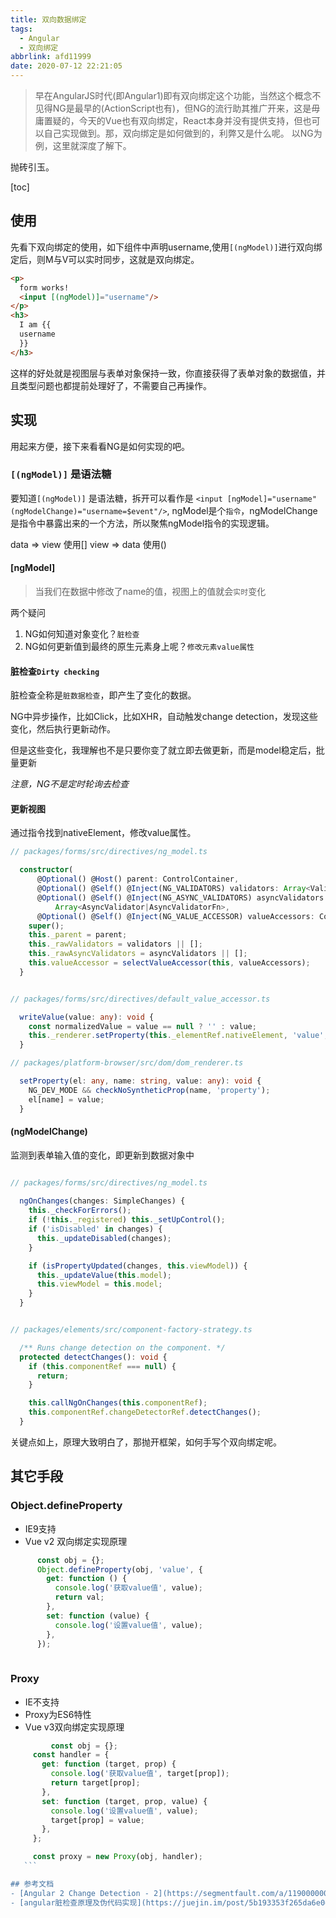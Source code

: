 ```yaml
---
title: 双向数据绑定
tags:
  - Angular
  - 双向绑定
abbrlink: afd11999
date: 2020-07-12 22:21:05
---
```

> 早在AngularJS时代(即Angular1)即有双向绑定这个功能，当然这个概念不见得NG是最早的(ActionScript也有)，但NG的流行助其推广开来，这是毋庸置疑的，今天的Vue也有双向绑定，React本身并没有提供支持，但也可以自己实现做到。那，双向绑定是如何做到的，利弊又是什么呢。
> 以NG为例，这里就深度了解下。


抛砖引玉。



[toc]

## 使用
先看下双向绑定的使用，如下组件中声明username,使用`[(ngModel)]`进行双向绑定后，则M与V可以实时同步，这就是双向绑定。

```html
<p>
  form works!
  <input [(ngModel)]="username"/>
</p>
<h3>
  I am {{
  username
  }}
</h3>
```


这样的好处就是视图层与表单对象保持一致，你直接获得了表单对象的数据值，并且类型问题也都提前处理好了，不需要自己再操作。

## 实现
用起来方便，接下来看看NG是如何实现的吧。

### `[(ngModel)]` 是语法糖

要知道`[(ngModel)]` 是语法糖，拆开可以看作是 `<input [ngModel]="username" (ngModelChange)="username=$event"/>`, ngModel是个`指令`，ngModelChange是指令中暴露出来的一个方法，所以聚焦ngModel指令的实现逻辑。

data => view 使用[]
view => data 使用()


####  [ngModel]

> 当我们在数据中修改了name的值，视图上的值就会`实时`变化

两个疑问

1. NG如何知道对象变化？`脏检查`
2. NG如何更新值到最终的原生元素身上呢？`修改元素value属性`

#### 脏检查`Dirty checking`
脏检查全称是`脏数据检查`，即产生了变化的数据。

NG中异步操作，比如Click，比如XHR，自动触发change detection，发现这些变化，然后执行更新动作。

但是这些变化，我理解也不是只要你变了就立即去做更新，而是model稳定后，批量更新

*注意，NG不是定时轮询去检查*

#### 更新视图

通过指令找到nativeElement，修改value属性。

```typescript
// packages/forms/src/directives/ng_model.ts

  constructor(
      @Optional() @Host() parent: ControlContainer,
      @Optional() @Self() @Inject(NG_VALIDATORS) validators: Array<Validator|ValidatorFn>,
      @Optional() @Self() @Inject(NG_ASYNC_VALIDATORS) asyncValidators:
          Array<AsyncValidator|AsyncValidatorFn>,
      @Optional() @Self() @Inject(NG_VALUE_ACCESSOR) valueAccessors: ControlValueAccessor[]) {
    super();
    this._parent = parent;
    this._rawValidators = validators || [];
    this._rawAsyncValidators = asyncValidators || [];
    this.valueAccessor = selectValueAccessor(this, valueAccessors);
  }
```

```typescript

// packages/forms/src/directives/default_value_accessor.ts

  writeValue(value: any): void {
    const normalizedValue = value == null ? '' : value;
    this._renderer.setProperty(this._elementRef.nativeElement, 'value', normalizedValue);
  }
```

```typescript
// packages/platform-browser/src/dom/dom_renderer.ts

  setProperty(el: any, name: string, value: any): void {
    NG_DEV_MODE && checkNoSyntheticProp(name, 'property');
    el[name] = value;
  }
```

#### (ngModelChange)

监测到表单输入值的变化，即更新到数据对象中

```typescript

// packages/forms/src/directives/ng_model.ts
  
  ngOnChanges(changes: SimpleChanges) {
    this._checkForErrors();
    if (!this._registered) this._setUpControl();
    if ('isDisabled' in changes) {
      this._updateDisabled(changes);
    }

    if (isPropertyUpdated(changes, this.viewModel)) {
      this._updateValue(this.model);
      this.viewModel = this.model;
    }
  }
```

```typescript

// packages/elements/src/component-factory-strategy.ts

  /** Runs change detection on the component. */
  protected detectChanges(): void {
    if (this.componentRef === null) {
      return;
    }

    this.callNgOnChanges(this.componentRef);
    this.componentRef.changeDetectorRef.detectChanges();
  }


```

关键点如上，原理大致明白了，那抛开框架，如何手写个双向绑定呢。

## 其它手段

### Object.defineProperty

- IE9支持
-  Vue v2 双向绑定实现原理


```js
      const obj = {};
      Object.defineProperty(obj, 'value', {
        get: function () {
          console.log('获取value值', value);
          return val;
        },
        set: function (value) {
          console.log('设置value值', value);
        },
      });
    
```
### Proxy

- IE不支持
- Proxy为ES6特性
- Vue v3双向绑定实现原理
 
 ```js
	      const obj = {};
      const handler = {
        get: function (target, prop) {
          console.log('获取value值', target[prop]);
          return target[prop];
        },
        set: function (target, prop, value) {
          console.log('设置value值', value);
          target[prop] = value;
        },
      };

      const proxy = new Proxy(obj, handler);
    ```

## 参考文档
- [Angular 2 Change Detection - 2](https://segmentfault.com/a/1190000008754052)
- [angular脏检查原理及伪代码实现](https://juejin.im/post/5b193353f265da6e0d7a2dcd)

